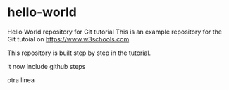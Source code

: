# hello-world
Hello World repository for Git tutorial
This is an example repository for the Git tutoial on https://www.w3schools.com

This repository is built step by step in the tutorial.

it now include github steps

otra linea
